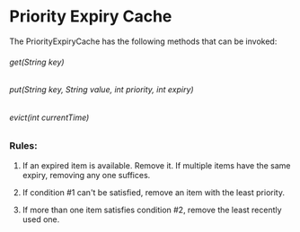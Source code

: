 # Priority Expiry Cache

The PriorityExpiryCache has the following methods that can be invoked:

###### get(String key)

###### put(String key, String value, int priority, int expiry)

###### evict(int currentTime)


### Rules:

1. If an expired item is available. Remove it. If multiple items have the same expiry, removing any one suffices.

2. If condition #1 can't be satisfied, remove an item with the least priority.

3. If more than one item satisfies condition #2, remove the least recently used one.
